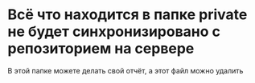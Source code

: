 # Всё что находится в папке private не будет синхронизировано с репозиторием на сервере

В этой папке можете делать свой отчёт, а этот файл можно удалить